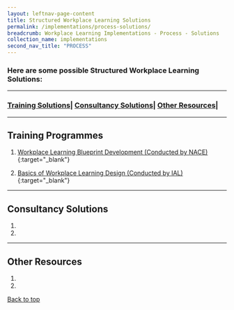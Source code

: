 ```yaml
---
layout: leftnav-page-content
title: Structured Workplace Learning Solutions 
permalink: /implementations/process-solutions/
breadcrumb: Workplace Learning Implementations - Process - Solutions
collection_name: implementations
second_nav_title: "PROCESS"
---
```


### **Here are some possible Structured Workplace Learning Solutions:**

-------------------
### [Training Solutions](#training)| [Consultancy Solutions](#consultancy)| [Other Resources](#others)| 
-------------------


<a name="training"></a>

## Training Programmes
1. [Workplace Learning Blueprint Development (Conducted by NACE)](https://www.nyp.edu.sg/lifelong-learning/national-centre-of-excellence-for-workplace-learning-nace/courses-training.html){:target="_blank"}

2. [Basics of Workplace Learning Design (Conducted by IAL)](https://www.ial.edu.sg/learn-at-ial/ial-programmes/other-continuing-and-professional-development/Basics-of-Workplace-Learning-Design.html){:target="_blank"}


-------------------


<a name="consultancy"></a>

## Consultancy Solutions
1.

2.


-------------------

<a name="others"></a>

## Other Resources
1. 

2.


[Back to top](#top)
